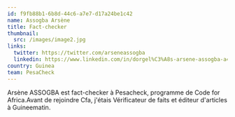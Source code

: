 ```yaml
---
id: f9fb88b1-6b8d-44c6-a7e7-d17a24be1c42
name: Assogba Arsène
title: Fact-checker
thumbnail:
  src: /images/image2.jpg
links:
  twitter: https://twitter.com/arseneassogba
  linkedin: https://www.linkedin.com/in/dorgel%C3%A8s-arsene-assogba-a419b4168
country: Guinea
team: PesaCheck
---
```


Arsène ASSOGBA est fact-checker à Pesacheck, programme de Code for Africa.Avant de rejoindre Cfa, j'étais Vérificateur de faits et éditeur d'articles à Guineematin.
